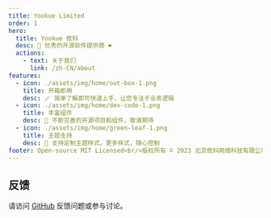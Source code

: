 ```yaml
---
title: Yookue Limited
order: 1
hero:
  title: Yookue 攸科
  desc: 🏅 优秀的开源软件提供商 ❤️
  actions:
    - text: 关于我们
      link: /zh-CN/about
features:
  - icon: ./assets/img/home/out-box-1.png
    title: 开箱即用
    desc: 🪄 简单了解即可快速上手，让您专注于业务逻辑
  - icon: ./assets/img/home/dev-code-1.png
    title: 丰富组件
    desc: 💎 不断完善的开源项目和组件，敬请期待
  - icon: ./assets/img/home/green-leaf-1.png
    title: 主题支持
    desc: 🎨 支持定制主题样式，更多样式，随心控制
footer: Open-source MIT Licensed<br/>版权所有 © 2023 北京攸科网络科技有限公司
---
```



## 反馈

请访问 [GitHub](https://github.com/yookue) 反馈问题或参与讨论。
